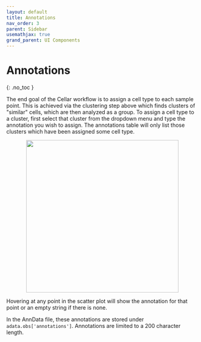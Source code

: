 ```yaml
---
layout: default
title: Annotations
nav_order: 3
parent: Sidebar
usemathjax: true
grand_parent: UI Components
---
```


<style type="text/css">
  .center {
    display: block;
    margin-left: auto;
    margin-right: auto;
}
</style>

# Annotations
{: .no_toc }

The end goal of the Cellar workflow is to assign a cell type to each sample
point. This is achieved via the clustering step above which finds clusters
of "similar" cells, which are then analyzed as a group. To assign a cell
type to a cluster, first select that cluster from the dropdown menu and
type the annotation you wish to assign. The annotations table will only
list those clusters which have been assigned some cell type.

<img src="/images/annotations.png" width="400" class="center"/>

Hovering at any point in the scatter plot will show the annotation for
that point or an empty string if there is none.

In the AnnData file, these annotations are stored under
`adata.obs['annotations']`. Annotations are limited to a 200 character length.